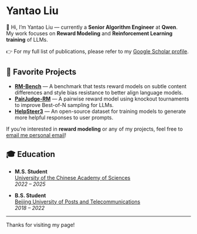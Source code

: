 # Yantao Liu

👋 Hi, I’m Yantao Liu — currently a **Senior Algorithm Engineer** at **Qwen**.  
My work focuses on **Reward Modeling** and **Reinforcement Learning training** of LLMs.

👉 For my full list of publications, please refer to my [Google Scholar profile](https://scholar.google.com/citations?user=CKieAy4AAAAJ&hl=en&oi=sra).

## 🚀 Favorite Projects
- [**RM-Bench**](https://arxiv.org/abs/2410.16184) — A benchmark that tests reward models on subtle content differences and style bias resistance to better align language models.
- [**PairJudge-RM**](https://arxiv.org/html/2501.13007v2) — A pairwise reward model using knockout tournaments to improve Best-of-N sampling for LLMs.
- [**HelpSteer3**](https://huggingface.co/datasets/nvidia/HelpSteer3) — An open-source dataset for training models to generate more helpful responses to user prompts.

If you’re interested in **reward modeling** or any of my projects, feel free to [email me personal email](mailto:ricardoliu@outlook.com)!

## 🎓 Education
- **M.S. Student**  
  [University of the Chinese Academy of Sciences](https://www.ucas.ac.cn/)  
  *2022 – 2025*
  
- **B.S. Student**  
  [Beijing University of Posts and Telecommunications](https://www.bupt.edu.cn/)  
  *2018 – 2022*

---

Thanks for visiting my page!
